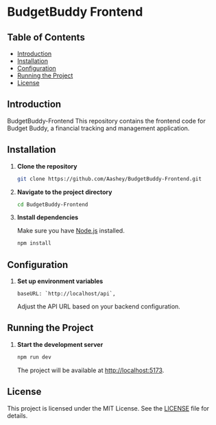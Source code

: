 # BudgetBuddy Frontend

## Table of Contents

- [Introduction](#introduction)
- [Installation](#installation)
- [Configuration](#configuration)
- [Running the Project](#running-the-project)
- [License](#license)

## Introduction
BudgetBuddy-Frontend
This repository contains the frontend code for Budget Buddy, a financial tracking and management application.

## Installation

1. **Clone the repository**

    ```sh
    git clone https://github.com/Aashey/BudgetBuddy-Frontend.git
    ```

2. **Navigate to the project directory**

    ```sh
    cd BudgetBuddy-Frontend
    ```

3. **Install dependencies**

    Make sure you have [Node.js](https://nodejs.org/) installed.

    ```sh
    npm install
    ```

## Configuration

1. **Set up environment variables**

    ```env
    baseURL: `http://localhost/api`,
    ```

    Adjust the API URL based on your backend configuration.

## Running the Project

1. **Start the development server**

    ```sh
    npm run dev
    ```

    The project will be available at [http://localhost:5173](http://localhost:5173).

## License

This project is licensed under the MIT License. See the [LICENSE](LICENSE) file for details.
